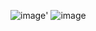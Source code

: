 ![image](https://github.com/abhay1704/frontend-battle-r2/assets/96378452/4dae4987-bb7a-4686-ad99-ee4e50cc84b8)'
![image](https://github.com/abhay1704/frontend-battle-r2/assets/96378452/06d968fd-6eee-4cc4-9089-4c95cd16c28b)
